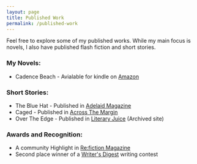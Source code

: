 ```yaml
---
layout: page
title: Published Work
permalink: /published-work
---
```


Feel free to explore some of my published works. While my main focus is novels,
I also have published flash fiction and short stories.


### My Novels:
* Cadence Beach - Avialable for kindle on [Amazon](https://www.amazon.com/Cadence-Beach-Linda-Juliano-ebook/dp/B00769JS7E)

### Short Stories:
* The Blue Hat - Published in [Adelaid Magazine](https://adelaidemagazine.org/2018/04/18/the-blue-hat-by-linda-juliano/)
* Caged - Published in [Across The Margin](https://acrossthemargin.com/caged/)
* Over The Edge - Published in [Literary Juice](https://web.archive.org/web/20190610164705/http://www.literaryjuice.com/over-the-edge-linda-juliano/4594060099) (Archived site)

### Awards and Recognition:
* A community Highlight in [Re:fiction Magazine](https://refiction.com/community/2019-02-11-linda-juliano)
* Second place winner of a [Writer's Digest](https://www.writersdigest.com/your-story-competition/your-story-94) writing contest